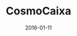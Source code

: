 ---
layout: site
title: "CosmoCaixa"
date: 2016-01-11
categories: [community]
version: 1.4.14
major: 1
minor: 4
patch: 14
slug: cosmocaixa
link: https://proticketing.com/cosmocaixabarcelona/es_ES/entradas/evento/4429
submitter: lpolepeddi
permalink: /sites/:slug
---